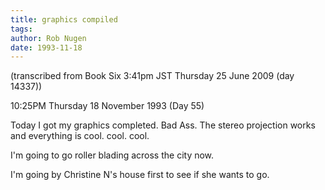 ```yaml
---
title: graphics compiled
tags: 
author: Rob Nugen
date: 1993-11-18
---
```


<!-- tags: -->
<!-- events: -->
<!-- people: Christine N -->
<!-- locations: West Gray #3 -->
<p class="note">(transcribed from Book Six 3:41pm JST Thursday 25 June 2009 (day 14337))</p>

<p class="date">10:25PM Thursday 18 November 1993 (Day 55)</p>

<p>Today I got my graphics completed.  Bad Ass.  The stereo projection works and everything is
cool.  cool.  cool.</p>

<p>I'm going to go roller blading across the city now.</p>

<p>I'm going by Christine N's house first to see if she wants to go.</p>
